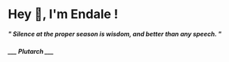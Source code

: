 <h1 title="head"> Hey 👋, I'm Endale !</h1>

**<h5><i>" Silence at the proper season is wisdom, and better than any speech. "</i></h5>**

*<b>___ Plutarch ___</b>*
